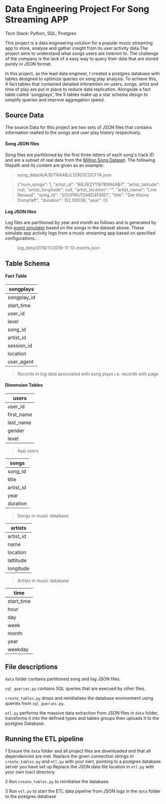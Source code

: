 # Data Engineering Project For Song Streaming APP 

Tech Stack: Python, SQL, Postgres

This project is a data engineering solution for a popular music streaming app to store, analyse and gather insight from its user activity data.The project aims to understand what songs users are listenint to. The challenge of the company is the lack of a easy way to query their data that are stored purely in JSON format.

In this project, as the lead data engineer, I created a postgres database with tables designed to optimize queries on song play analysis. To achieve this, 4 fact tables that contained detailed inforamtion on users, songs, artist and time of play are put in place to reduce data replication. Alongside a fact table called 'songplays', the 5 tables make up a star schema design to simplify queries and improve aggregation speed. 

## Source Data

The source Data for this project are two sets of JSON files that contains information realted to the songs and user play history respectively.

#### Song JSON files
Song files are partitioned by the first three letters of each song's track ID and are a subset of real data from the [Million Song Dataset](http://millionsongdataset.com/).  The following filepath and its content are given as an example:

> song_data/A/A/B/TRAABJL12903CDCF1A.json

> {"num_songs": 1, "artist_id": "ARJIE2Y1187B994AB7", "artist_latitude": null, "artist_longitude": null, "artist_location": "", "artist_name": "Line Renaud", "song_id": "SOUPIRU12A6D4FA1E1", "title": "Der Kleine Dompfaff", "duration": 152.92036, "year": 0}

#### Log JSON files

Log files are partitioned by year and month as follows and is generated by this [event simulator](https://github.com/Interana/eventsim) based on the songs in the dataset above. These simulate app activity logs from a music streaming app based on specified configurations.:

> log_data/2018/11/2018-11-13-events.json


## Table Schema

#### Fact Table

| songplays |
| --- |
| songplay_id |
| start_time |
| user_id |
| level |
| song_id |
| artist_id |
| session_id |
| location |
| user_agent |
> Records in log data associated with song plays i.e. records with page

#### Dimension Tables

| users  |
| --- |
| user_id |
| first_name |
| last_name |
| gender |
| level |
> App users 

| songs   |
| --- |
| song_id |
| title |
| artist_id |
| year |
| duration |
> Songs in music database

| artists    |
| --- |
| artist_id |
| name |
| location |
| lattitude |
| longitude |
> Artists in music database

| time     |
| --- |
| start_time |
| hour |
| day |
| week |
| month |
| year |
| weekday |

## File descriptions

`data` folder contains partitioned song and log JSON files.

`sql_queries.py` contains SQL queries that are execued by other files.

`create_tables.py` drops and reinitialises the database environment using queries from `sql_queries.py`.

`etl.py` performs the massive data extraction from JSON files in `data` folder, transforms it into the defined types and tables groups then uploads it to the postgres Database.

## Running the ETL pipeline

1  Ensure the `data` folder and all project files are downloaded and that all dependencies are met. Replace the given connection strings in `create_tables.py` and `etl.py` with your own, pointing to a postgres database server you have set up.Replace the JSON data file location in `etl.py` with your own loacl directory.

2  Run `create_tables.py` to reinitialise the database.

3  Run `etl.py` to start the ETL data pipeline from JSON logs in the `data` folder to the postgres database
